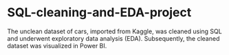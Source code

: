 # SQL-cleaning-and-EDA-project
The unclean dataset of cars, imported from Kaggle, was cleaned using SQL and underwent exploratory data analysis (EDA). Subsequently, the cleaned dataset was visualized in Power BI.
